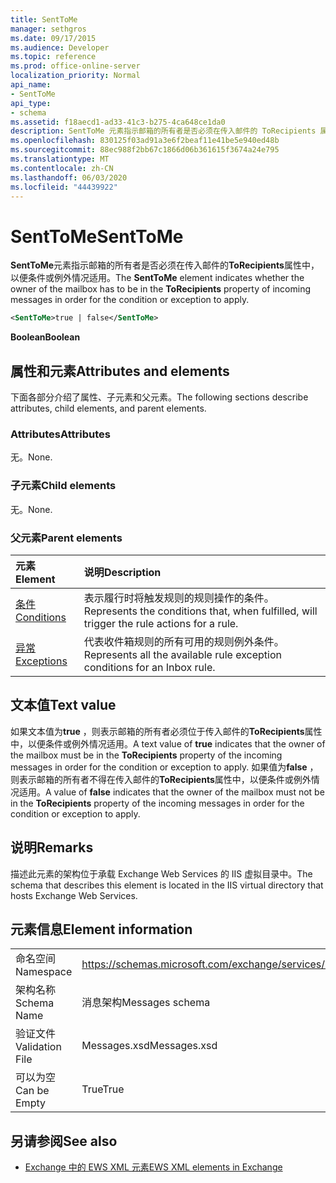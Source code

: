 ```yaml
---
title: SentToMe
manager: sethgros
ms.date: 09/17/2015
ms.audience: Developer
ms.topic: reference
ms.prod: office-online-server
localization_priority: Normal
api_name:
- SentToMe
api_type:
- schema
ms.assetid: f18aecd1-ad33-41c3-b275-4ca648ce1da0
description: SentToMe 元素指示邮箱的所有者是否必须在传入邮件的 ToRecipients 属性中，以便条件或例外情况适用。
ms.openlocfilehash: 830125f03ad91a3e6f2beaf11e41be5e940ed48b
ms.sourcegitcommit: 88ec988f2bb67c1866d06b361615f3674a24e795
ms.translationtype: MT
ms.contentlocale: zh-CN
ms.lasthandoff: 06/03/2020
ms.locfileid: "44439922"
---
```

# <a name="senttome"></a><span data-ttu-id="77439-103">SentToMe</span><span class="sxs-lookup"><span data-stu-id="77439-103">SentToMe</span></span>

<span data-ttu-id="77439-104">**SentToMe**元素指示邮箱的所有者是否必须在传入邮件的**ToRecipients**属性中，以便条件或例外情况适用。</span><span class="sxs-lookup"><span data-stu-id="77439-104">The **SentToMe** element indicates whether the owner of the mailbox has to be in the **ToRecipients** property of incoming messages in order for the condition or exception to apply.</span></span> 
  
```XML
<SentToMe>true | false</SentToMe>
```

 <span data-ttu-id="77439-105">**Boolean**</span><span class="sxs-lookup"><span data-stu-id="77439-105">**Boolean**</span></span>
## <a name="attributes-and-elements"></a><span data-ttu-id="77439-106">属性和元素</span><span class="sxs-lookup"><span data-stu-id="77439-106">Attributes and elements</span></span>

<span data-ttu-id="77439-107">下面各部分介绍了属性、子元素和父元素。</span><span class="sxs-lookup"><span data-stu-id="77439-107">The following sections describe attributes, child elements, and parent elements.</span></span>
  
### <a name="attributes"></a><span data-ttu-id="77439-108">Attributes</span><span class="sxs-lookup"><span data-stu-id="77439-108">Attributes</span></span>

<span data-ttu-id="77439-109">无。</span><span class="sxs-lookup"><span data-stu-id="77439-109">None.</span></span>
  
### <a name="child-elements"></a><span data-ttu-id="77439-110">子元素</span><span class="sxs-lookup"><span data-stu-id="77439-110">Child elements</span></span>

<span data-ttu-id="77439-111">无。</span><span class="sxs-lookup"><span data-stu-id="77439-111">None.</span></span>
  
### <a name="parent-elements"></a><span data-ttu-id="77439-112">父元素</span><span class="sxs-lookup"><span data-stu-id="77439-112">Parent elements</span></span>

|<span data-ttu-id="77439-113">**元素**</span><span class="sxs-lookup"><span data-stu-id="77439-113">**Element**</span></span>|<span data-ttu-id="77439-114">**说明**</span><span class="sxs-lookup"><span data-stu-id="77439-114">**Description**</span></span>|
|:-----|:-----|
|[<span data-ttu-id="77439-115">条件</span><span class="sxs-lookup"><span data-stu-id="77439-115">Conditions</span></span>](conditions.md) <br/> |<span data-ttu-id="77439-116">表示履行时将触发规则的规则操作的条件。</span><span class="sxs-lookup"><span data-stu-id="77439-116">Represents the conditions that, when fulfilled, will trigger the rule actions for a rule.</span></span>  <br/> |
|[<span data-ttu-id="77439-117">异常</span><span class="sxs-lookup"><span data-stu-id="77439-117">Exceptions</span></span>](exceptions.md) <br/> |<span data-ttu-id="77439-118">代表收件箱规则的所有可用的规则例外条件。</span><span class="sxs-lookup"><span data-stu-id="77439-118">Represents all the available rule exception conditions for an Inbox rule.</span></span>  <br/> |
   
## <a name="text-value"></a><span data-ttu-id="77439-119">文本值</span><span class="sxs-lookup"><span data-stu-id="77439-119">Text value</span></span>

<span data-ttu-id="77439-120">如果文本值为**true** ，则表示邮箱的所有者必须位于传入邮件的**ToRecipients**属性中，以便条件或例外情况适用。</span><span class="sxs-lookup"><span data-stu-id="77439-120">A text value of **true** indicates that the owner of the mailbox must be in the **ToRecipients** property of the incoming messages in order for the condition or exception to apply.</span></span> <span data-ttu-id="77439-121">如果值为**false** ，则表示邮箱的所有者不得在传入邮件的**ToRecipients**属性中，以便条件或例外情况适用。</span><span class="sxs-lookup"><span data-stu-id="77439-121">A value of **false** indicates that the owner of the mailbox must not be in the **ToRecipients** property of the incoming messages in order for the condition or exception to apply.</span></span> 
  
## <a name="remarks"></a><span data-ttu-id="77439-122">说明</span><span class="sxs-lookup"><span data-stu-id="77439-122">Remarks</span></span>

<span data-ttu-id="77439-123">描述此元素的架构位于承载 Exchange Web Services 的 IIS 虚拟目录中。</span><span class="sxs-lookup"><span data-stu-id="77439-123">The schema that describes this element is located in the IIS virtual directory that hosts Exchange Web Services.</span></span>
  
## <a name="element-information"></a><span data-ttu-id="77439-124">元素信息</span><span class="sxs-lookup"><span data-stu-id="77439-124">Element information</span></span>

|||
|:-----|:-----|
|<span data-ttu-id="77439-125">命名空间</span><span class="sxs-lookup"><span data-stu-id="77439-125">Namespace</span></span>  <br/> |https://schemas.microsoft.com/exchange/services/2006/messages  <br/> |
|<span data-ttu-id="77439-126">架构名称</span><span class="sxs-lookup"><span data-stu-id="77439-126">Schema Name</span></span>  <br/> |<span data-ttu-id="77439-127">消息架构</span><span class="sxs-lookup"><span data-stu-id="77439-127">Messages schema</span></span>  <br/> |
|<span data-ttu-id="77439-128">验证文件</span><span class="sxs-lookup"><span data-stu-id="77439-128">Validation File</span></span>  <br/> |<span data-ttu-id="77439-129">Messages.xsd</span><span class="sxs-lookup"><span data-stu-id="77439-129">Messages.xsd</span></span>  <br/> |
|<span data-ttu-id="77439-130">可以为空</span><span class="sxs-lookup"><span data-stu-id="77439-130">Can be Empty</span></span>  <br/> |<span data-ttu-id="77439-131">True</span><span class="sxs-lookup"><span data-stu-id="77439-131">True</span></span>  <br/> |
   
## <a name="see-also"></a><span data-ttu-id="77439-132">另请参阅</span><span class="sxs-lookup"><span data-stu-id="77439-132">See also</span></span>



- [<span data-ttu-id="77439-133">Exchange 中的 EWS XML 元素</span><span class="sxs-lookup"><span data-stu-id="77439-133">EWS XML elements in Exchange</span></span>](ews-xml-elements-in-exchange.md)

